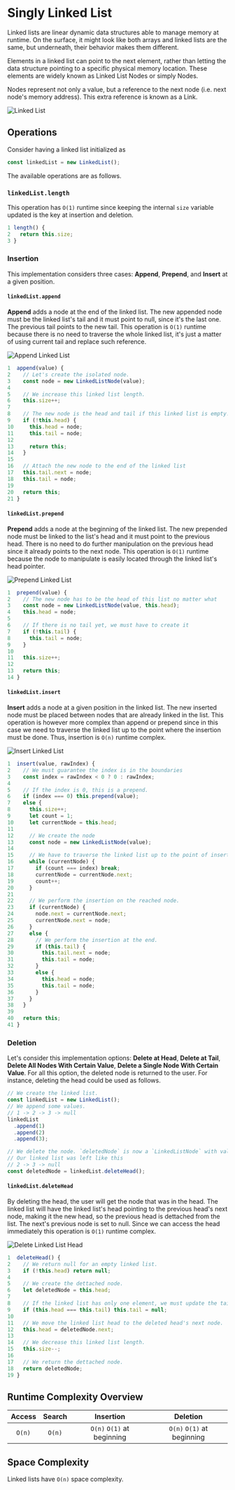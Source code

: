# Singly Linked List
Linked lists are linear dynamic data structures able to manage memory at runtime. On the surface, it might look like both arrays and linked lists are the same, but underneath, their behavior makes them different.

Elements in a linked list can point to the next element, rather than letting the data structure pointing to a specific physical memory location. These elements are widely known as Linked List Nodes or simply Nodes.

Nodes represent not only a value, but a reference to the next node (i.e. next node's memory address). This extra reference is known as a Link.

![Linked List](assets/linked-list.png)

## Operations
Consider having a linked list initialized as
```js
const linkedList = new LinkedList();
```

The available operations are as follows.

### `linkedList.length`
This operation has `O(1)` runtime since keeping the internal `size` variable updated is the key at insertion and deletion.

```js
1 length() {
2   return this.size;
3 }
```

### Insertion
This implementation considers three cases: **Append**, **Prepend**, and **Insert** at a given position.

#### `linkedList.append`
**Append** adds a node at the end of the linked list. The new appended node must be the linked list's tail and it must point to null, since it's the last one. The previous tail points to the new tail. This operation is `O(1)` runtime because there is no need to traverse the whole linked list, it's just a matter of using current tail and replace such reference.

![Append Linked List](assets/append.png)

```js
1  append(value) {
2    // Let's create the isolated node.
3    const node = new LinkedListNode(value);
4
5    // We increase this linked list length.
6    this.size++;
7
8    // The new node is the head and tail if this linked list is empty.
9    if (!this.head) {
10     this.head = node;
11     this.tail = node;
12
13     return this;
14   }
15
16   // Attach the new node to the end of the linked list
17   this.tail.next = node;
18   this.tail = node;
19
20   return this;
21 }
```

#### `linkedList.prepend`
**Prepend** adds a node at the beginning of the linked list. The new prepended node must be linked to the list's head and it must point to the previous head. There is no need to do further manipulation on the previous head since it already points to the next node. This operation is `O(1)` runtime because the node to manipulate is easily located through the linked list's head pointer.

![Prepend Linked List](assets/prepend.png)

```js
1  prepend(value) {
2    // The new node has to be the head of this list no matter what
3    const node = new LinkedListNode(value, this.head);
4    this.head = node;
5
6    // If there is no tail yet, we must have to create it
7    if (!this.tail) {
8      this.tail = node;
9    }
10
11   this.size++;
12
13   return this;
14 }
```

#### `linkedList.insert`
**Insert** adds a node at a given position in the linked list. The new inserted node must be placed between nodes that are already linked in the list. This operation is however more complex than append or prepend since in this case we need to traverse the linked list up to the point where the insertion must be done. Thus, insertion is `O(n)` runtime complex.

![Insert Linked List](assets/insert.png)

```js
1  insert(value, rawIndex) {
2    // We must guarantee the index is in the boundaries
3    const index = rawIndex < 0 ? 0 : rawIndex;
4  
5    // If the index is 0, this is a prepend.
6    if (index === 0) this.prepend(value);
7    else {
8      this.size++;
9      let count = 1;
10     let currentNode = this.head;
11 
12     // We create the node
13     const node = new LinkedListNode(value);
14 
15     // We have to traverse the linked list up to the point of insertion
16     while (currentNode) {
17       if (count === index) break;
18       currentNode = currentNode.next;
19       count++;
20     }
21 
22     // We perform the insertion on the reached node.
23     if (currentNode) {
24       node.next = currentNode.next;
25       currentNode.next = node;
26     }
27     else {
28       // We perform the insertion at the end.
29       if (this.tail) {
30         this.tail.next = node;
31         this.tail = node;
32       }
33       else {
34         this.head = node;
35         this.tail = node;
36       }
37     }
38   }
39 
40   return this;
41 }
```

### Deletion
Let's consider this implementation options: **Delete at Head**, **Delete at Tail**, **Delete All Nodes With Certain Value**, **Delete a Single Node With Certain Value**. For all this option, the deleted node is returned to the user. For instance, deleting the head could be used as follows.

```js
// We create the linked list.
const linkedList = new LinkedList();
// We append some values.
// 1 -> 2 -> 3 -> null
linkedList
  .append(1)
  .append(2)
  .append(3);

// We delete the node. `deletedNode` is now a `LinkedListNode` with value set to 1.
// Our linked list was left like this
// 2 -> 3 -> null
const deletedNode = linkedList.deleteHead();
```

#### `linkedList.deleteHead`
By deleting the head, the user will get the node that was in the head. The linked list will have the linked list's head pointing to the previous head's next node, making it the new head, so the previous head is dettached from the list. The next's previous node is set to null. Since we can access the head immediately this operation is `O(1)` runtime complex.

![Delete Linked List Head](assets/delete-head.png)

```js
1  deleteHead() {
2    // We return null for an empty linked list.
3    if (!this.head) return null;
4
5    // We create the dettached node.
6    let deletedNode = this.head;
7
8    // If the linked list has only one element, we must update the tail reference as well.
9    if (this.head === this.tail) this.tail = null;
10
11   // We move the linked list head to the deleted head's next node.
12   this.head = deletedNode.next;
13
14   // We decrease this linked list length.
15   this.size--;
16
17   // We return the dettached node.
18   return deletedNode;
19 }
```

## Runtime Complexity Overview
| Access | Search | Insertion                  | Deletion                   |
|:------:|:------:|:--------------------------:|:--------------------------:|
| `O(n)` | `O(n)` | `O(n)` `O(1)` at beginning | `O(n)` `O(1)` at beginning |`

## Space Complexity
Linked lists have `O(n)` space complexity.
